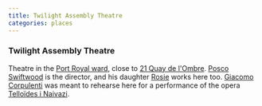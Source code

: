 ```yaml
---
title: Twilight Assembly Theatre
categories: places
---
```


### Twilight Assembly Theatre

Theatre in the [Port Royal ward](Magdalen#theMagdalen), close to [21 Quay de l'Ombre](QuaydelOmbre). [Posco Swiftwood](PoscoSwiftwood) is the director, and his daughter [Rosie](RosieSwiftwood) works here too. [Giacomo Corpulenti](GiacomoCorpulenti) was meant to rehearse here for a performance of the opera [Telloïdes i Naivazi](TelloidesINaivazi).
